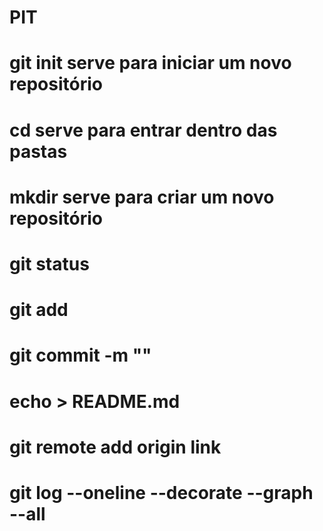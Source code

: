 # PIT
# git init serve para iniciar um novo repositório
# cd serve para entrar dentro das pastas
# mkdir serve para criar um novo repositório
# git status
# git add
# git commit -m ""
# echo > README.md
# git remote add origin link 
# git log --oneline --decorate --graph --all
